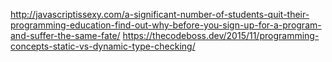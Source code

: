 http://javascriptissexy.com/a-significant-number-of-students-quit-their-programming-education-find-out-why-before-you-sign-up-for-a-program-and-suffer-the-same-fate/
https://thecodeboss.dev/2015/11/programming-concepts-static-vs-dynamic-type-checking/
